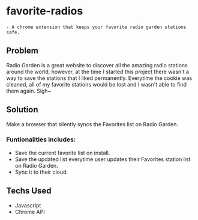 # favorite-radios
    - A chrome extension that keeps your favorite radio garden stations safe.

## Problem
Radio Garden is a great website to discover all the amazing  radio stations around the world, however, at the time I started this project there wasn't a way to save the stations that I liked permanently. Everytime the cookie was cleaned, all of my favorite stations would be lost and I wasn't able to find them again. Sigh~

## Solution
Make a browser that silently syncs the Favorites list on Radio Garden.

### Funtionalities includes:
- Save the current favorite list on install.
- Save the updated list everytime user updates their Favorites station list on Radio Garden.
- Sync it to their cloud.

## Techs Used
 - Javascript
 - Chrome API
